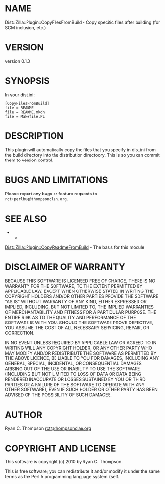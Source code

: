 # NAME

Dist::Zilla::Plugin::CopyFilesFromBuild - Copy specific files after building (for SCM inclusion, etc.)

# VERSION

version 0.1.0

# SYNOPSIS

In your dist.ini:

    [CopyFilesFromBuild]
    file = README
    file = README.mkdn
    file = Makefile.PL

# DESCRIPTION

This plugin will automatically copy the files that you specify in
dist.ini from the build directory into the distribution directoory.
This is so you can commit them to version control.

# BUGS AND LIMITATIONS

Please report any bugs or feature requests to
`rct+perlbug@thompsonclan.org`.

# SEE ALSO

- *

[Dist::Zilla::Plugin::CopyReadmeFromBuild](http://search.cpan.org/perldoc?Dist::Zilla::Plugin::CopyReadmeFromBuild) - The basis for this module

# DISCLAIMER OF WARRANTY

BECAUSE THIS SOFTWARE IS LICENSED FREE OF CHARGE, THERE IS NO WARRANTY
FOR THE SOFTWARE, TO THE EXTENT PERMITTED BY APPLICABLE LAW. EXCEPT WHEN
OTHERWISE STATED IN WRITING THE COPYRIGHT HOLDERS AND/OR OTHER PARTIES
PROVIDE THE SOFTWARE "AS IS" WITHOUT WARRANTY OF ANY KIND, EITHER
EXPRESSED OR IMPLIED, INCLUDING, BUT NOT LIMITED TO, THE IMPLIED
WARRANTIES OF MERCHANTABILITY AND FITNESS FOR A PARTICULAR PURPOSE. THE
ENTIRE RISK AS TO THE QUALITY AND PERFORMANCE OF THE SOFTWARE IS WITH
YOU. SHOULD THE SOFTWARE PROVE DEFECTIVE, YOU ASSUME THE COST OF ALL
NECESSARY SERVICING, REPAIR, OR CORRECTION.

IN NO EVENT UNLESS REQUIRED BY APPLICABLE LAW OR AGREED TO IN WRITING
WILL ANY COPYRIGHT HOLDER, OR ANY OTHER PARTY WHO MAY MODIFY AND/OR
REDISTRIBUTE THE SOFTWARE AS PERMITTED BY THE ABOVE LICENCE, BE
LIABLE TO YOU FOR DAMAGES, INCLUDING ANY GENERAL, SPECIAL, INCIDENTAL,
OR CONSEQUENTIAL DAMAGES ARISING OUT OF THE USE OR INABILITY TO USE
THE SOFTWARE (INCLUDING BUT NOT LIMITED TO LOSS OF DATA OR DATA BEING
RENDERED INACCURATE OR LOSSES SUSTAINED BY YOU OR THIRD PARTIES OR A
FAILURE OF THE SOFTWARE TO OPERATE WITH ANY OTHER SOFTWARE), EVEN IF
SUCH HOLDER OR OTHER PARTY HAS BEEN ADVISED OF THE POSSIBILITY OF
SUCH DAMAGES.

# AUTHOR

Ryan C. Thompson <rct@thompsonclan.org>

# COPYRIGHT AND LICENSE

This software is copyright (c) 2010 by Ryan C. Thompson.

This is free software; you can redistribute it and/or modify it under
the same terms as the Perl 5 programming language system itself.